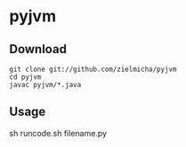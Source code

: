 pyjvm
=====

Download
--------

	git clone git://github.com/zielmicha/pyjvm
	cd pyjvm
	javac pyjvm/*.java

Usage
-----

sh runcode.sh filename.py

